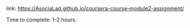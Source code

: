 
link: https://AsociaLad.github.io/coursera-course-module2-assignment/

Time to complete: 1-2 hours.